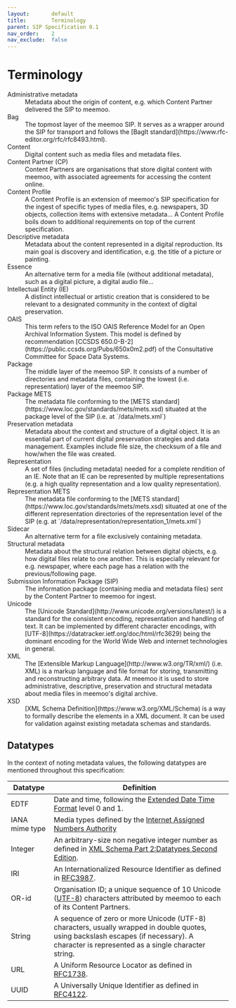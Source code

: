 ```yaml
---
layout:       default
title:        Terminology
parent: SIP Specification 0.1
nav_order:    2
nav_exclude:  false
---
```


# Terminology

<dl>
    <dt>Administrative metadata</dt>
    <dd>Metadata about the origin of content, e.g. which Content Partner delivered the SIP to meemoo.</dd>
    <dt>Bag</dt>
    <dd>The topmost layer of the meemoo SIP. It serves as a wrapper around the SIP for transport and follows the [BagIt standard](https://www.rfc-editor.org/rfc/rfc8493.html).</dd>
    <dt>Content</dt>
    <dd>Digital content such as media files and metadata files.</dd>
    <dt>Content Partner (CP)</dt>
    <dd>Content Partners are organisations that store digital content with meemoo, with associated agreements for accessing the content online.</dd>
    <dt>Content Profile</dt>
    <dd>A Content Profile is an extension of meemoo's SIP specification for the ingest of specific types of media files, e.g. newspapers, 3D objects, collection items with extensive metadata... A Content Profile boils down to additional requirements on top of the current specification.</dd>
    <dt>Descriptive metadata</dt>
    <dd>Metadata about the content represented in a digital reproduction. Its main goal is discovery and identification, e.g. the title of a picture or painting.</dd>
    <dt>Essence</dt>
    <dd>An alternative term for a media file (without additional metadata), such as a digital picture, a digital audio file...</dd>
    <dt>Intellectual Entity (IE)</dt>
    <dd>A distinct intellectual or artistic creation that is considered to be relevant to a designated community in the context of digital preservation.</dd>
    <dt>OAIS</dt>
    <dd>This term refers to the ISO OAIS Reference Model for an Open Archival Information System. This model is defined by recommendation [CCSDS 650.0-B-2](https://public.ccsds.org/Pubs/650x0m2.pdf) of the Consultative Committee for Space Data Systems.</dd>
    <dt>Package</dt>
    <dd>The middle layer of the meemoo SIP. It consists of a number of directories and metadata files, containing the lowest (i.e. representation) layer of the meemoo SIP.</dd>
    <dt>Package METS</dt>
    <dd>The metadata file conforming to the [METS standard](https://www.loc.gov/standards/mets/mets.xsd) situated at the package level of the SIP (i.e. at `/data/mets.xml`)</dd>
    <dt>Preservation metadata</dt>
    <dd>Metadata about the context and structure of a digital object. It is an essential part of current digital preservation strategies and data management. Examples include file size, the checksum of a file and how/when the file was created.</dd>
    <dt>Representation</dt>
    <dd>A set of files (including metadata) needed for a complete rendition of an IE. Note that an IE can be represented by multiple representations (e.g. a high quality representation and a low quality representation).</dd>
    <dt>Representation METS</dt>
    <dd>The metadata file conforming to the [METS standard](https://www.loc.gov/standards/mets/mets.xsd) situated at one of the different representation directories of the representation level of the SIP (e.g. at `/data/representation/representation_1/mets.xml`)</dd>
    <dt>Sidecar</dt>
    <dd>An alternative term for a file exclusively containing metadata.</dd>
    <dt>Structural metadata</dt>
    <dd>Metadata about the structural relation between digital objects, e.g. how digital files relate to one another. This is especially relevant for e.g. newspaper, where each page has a relation with the previous/following page.</dd>
    <dt>Submission Information Package (SIP)</dt>
    <dd>The information package (containing media and metadata files) sent by the Content Partner to meemoo for ingest.</dd>
    <dt>Unicode</dt>
    <dd>The [Unicode Standard](http://www.unicode.org/versions/latest/) is a standard for the consistent encoding, representation and handling of text. It can be implemented by different character encodings, with [UTF-8](https://datatracker.ietf.org/doc/html/rfc3629) being the dominant encoding for the World Wide Web and internet technologies in general.</dd>
    <dt>XML</dt>
    <dd>The [Extensible Markup Language](http://www.w3.org/TR/xml/) (i.e. XML) is a markup language and file format for storing, transmitting and reconstructing arbitrary data. At meemoo it is used to store administrative, descriptive, preservation and structural metadata about media files in meemoo's digital archive.</dd>
    <dt>XSD</dt>
    <dd>[XML Schema Definition](https://www.w3.org/XML/Schema) is a way to formally describe the elements in a XML document. It can be used for validation against existing metadata schemas and standards.</dd>
</dl>

## Datatypes

In the context of noting metadata values, the following datatypes are mentioned throughout this specification:

| Datatype       | Definition |
| -------------- | ---------- |
| EDTF           | Date and time, following the [Extended Date Time Format](https://www.loc.gov/standards/datetime/) level 0 and 1. |
| IANA mime type | Media types defined by the [Internet Assigned Numbers Authority](https://www.iana.org/assignments/media-types/media-types.xhtml) |
| Integer        | An arbitrary-size non negative integer number as defined in [XML Schema Part 2:Datatypes Second Edition](https://www.w3.org/TR/xmlschema-2/#nonNegativeInteger). |
| IRI            | An Internationalized Resource Identifier as defined in [RFC3987](https://datatracker.ietf.org/doc/html/rfc3987). |
| OR-id            | Organisation ID; a unique sequence of 10 Unicode ([UTF-8](https://datatracker.ietf.org/doc/html/rfc3629)) characters attributed by meemoo to each of its Content Partners. |
| String         | A sequence of zero or more Unicode (UTF-8) characters, usually wrapped in double quotes, using backslash escapes (if necessary). A character is represented as a single character string. |
| URL            | A Uniform Resource Locator as defined in [RFC1738](https://datatracker.ietf.org/doc/html/rfc1738). |
| UUID           | A Universally Unique Identifier as defined in [RFC4122](https://datatracker.ietf.org/doc/html/rfc4122). |
